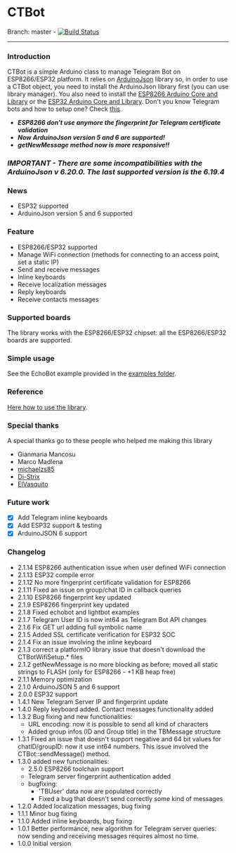 # CTBot

Branch: master - [![Build Status](https://travis-ci.org/shurillu/CTBot.svg?branch=master)](https://travis-ci.org/shurillu/CTBot)


___
### Introduction
CTBot is a simple Arduino class to manage Telegram Bot on ESP8266/ESP32 platform.
It relies on [ArduinoJson](https://github.com/bblanchon/ArduinoJson) library so, in order to use a CTBot object, you need to install the ArduinoJson library first (you can use library manager).
You also need to install the [ESP8266 Arduino Core and Library](https://github.com/esp8266/Arduino) or the [ESP32 Arduino Core and Library](https://github.com/espressif/arduino-esp32).
Don't you know Telegram bots and how to setup one? Check [this](https://core.telegram.org/bots#6-botfather).

+ **_ESP8266 don't use anymore the fingerprint for Telegram certificate validation_** 
+ **_Now ArduinoJson version 5 and 6 are supported!_**
+ **_getNewMessage method now is more responsive!!_**

### _IMPORTANT - There are some incompatibilities with the ArduinoJson v 6.20.0. The last supported version is the 6.19.4_

### News
+ ESP32 supported
+ ArduinoJson version 5 and 6 supported

### Feature
+ ESP8266/ESP32 supported
+ Manage WiFi connection (methods for connecting to an access point, set a static IP)
+ Send and receive messages
+ Inline keyboards
+ Receive localization messages
+ Reply keyboards
+ Receive contacts messages

### Supported boards
The library works with the ESP8266/ESP32 chipset: all the ESP8266/ESP32 boards are supported.

### Simple usage
See the EchoBot example provided in the [examples folder](https://github.com/shurillu/CTBot/tree/master/examples).

### Reference
[Here how to use the library](https://github.com/shurillu/CTBot/blob/master/REFERENCE.md). 

### Special thanks
A special thanks go to these people who helped me making this library 
+ Gianmaria Mancosu
+ Marco Madlena
+ [michaelzs85](https://github.com/michaelzs85)
+ [Di-Strix](https://github.com/Di-Strix)
+ [ElVasquito](https://github.com/ElVasquito)

### Future work
+ [x] Add Telegram inline keyboards
+ [x] Add ESP32 support & testing
+ [x] ArduinoJSON 6 support

### Changelog
+ 2.1.14 ESP8266 authentication issue when user defined WiFi connection 
+ 2.1.13 ESP32 compile error
+ 2.1.12 No more fingerprint certificate validation for ESP8266
+ 2.1.11 Fixed an issue on group/chat ID in callback queries
+ 2.1.10 ESP8266 fingerprint key updated
+ 2.1.9  ESP8266 fingerprint key updated
+ 2.1.8  Fixed echobot and lightbot examples
+ 2.1.7  Telegram User ID is now int64 as Telegram Bot API changes
+ 2.1.6  Fix GET url adding full symbolic name
+ 2.1.5  Added SSL certificate verification for ESP32 SOC
+ 2.1.4  Fix an issue involving the inline keyboard 
+ 2.1.3  correct a platformIO library issue that doesn't download the CTBotWifiSetup.* files
+ 2.1.2  getNewMessage is no more blocking as before; moved all static strings to FLASH (only for ESP8266 - +1 KB heap free)
+ 2.1.1  Memory optimization
+ 2.1.0  ArduinoJSON 5 and 6 support
+ 2.0.0  ESP32 support
+ 1.4.1  New Telegram Server IP and fingerprint update
+ 1.4.0  Reply keyboard added. Contact messages functionality added
+ 1.3.2  Bug fixing and new functionalities:
  + URL encoding: now it is possible to send all kind of characters
  + Added group infos (ID and Group title) in the TBMessage structure
+ 1.3.1  Fixed an issue that doesn't support negative and 64 bit values for chatID/groupID: now it use int64 numbers. This issue involved the CTBot::sendMessage() method.
+ 1.3.0  added new functionalities:
  + 2.5.0 ESP8266 toolchain support
  + Telegram server fingerprint authentication added
  + bugfixing:
    + 'TBUser' data now are populated correctly
    + Fixed a bug that doesn't send correctly some kind of messages
+ 1.2.0  Added localization messages, bug fixing
+ 1.1.1  Minor bug fixing
+ 1.1.0  Added inline keyboards, bug fixing
+ 1.0.1  Better performance, new algorithm for Telegram server queries: now sending and receiving messages requires almost no time.
+ 1.0.0  Initial version

